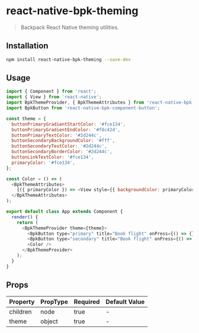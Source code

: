 # react-native-bpk-theming

> Backpack React Native theming utilities.

## Installation

```sh
npm install react-native-bpk-theming --save-dev
```

## Usage

```js
import { Component } from 'react';
import { View } from 'react-native';
import BpkThemeProvider, { BpkThemeAttributes } from 'react-native-bpk-theming';
import BpkButton from 'react-native-bpk-component-button';

const theme = {
  buttonPrimaryGradientStartColor: '#fce134',
  buttonPrimaryGradientEndColor: '#f8c42d',
  buttonPrimaryTextColor: '#2d244c',
  buttonSecondaryBackgroundColor: '#fff',
  buttonSecondaryTextColor: '#2d244c',
  buttonSecondaryBorderColor: '#2d244c',
  buttonLinkTextColor: '#fce134',
  primaryColor: '#fce134',
};

const Color = () => (
  <BpkThemeAttributes>
    {({ primaryColor }) => <View style={{ backgroundColor: primaryColor }} />}
  </BpkThemeAttributes>
);

export default class App extends Component {
  render() {
    return (
      <BpkThemeProvider theme={theme}>
        <BpkButton type="primary" title="Book flight" onPress={() => {}} />
        <BpkButton type="secondary" title="Book flight" onPress={() => {}} />
        <Color />
      </BpkThemeProvider>
    );
  }
}
```

## Props

| Property            | PropType  | Required | Default Value |
| -----------         | --------- | -------- | ------------- |
| children            | node      | true     | -             |
| theme               | object    | true     | -             |
